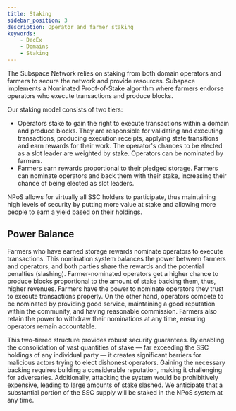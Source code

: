 ```yaml
---
title: Staking
sidebar_position: 3
description: Operator and farmer staking 
keywords:
    - DecEx
    - Domains
    - Staking
---
```

The Subspace Network relies on staking from both domain operators and farmers to secure the network and provide resources. Subspace implements a Nominated Proof-of-Stake algorithm where farmers endorse operators who execute transactions and produce blocks.

Our staking model consists of two tiers:
- Operators stake to gain the right to execute transactions within a domain and produce blocks. They are responsible for validating and executing transactions, producing execution receipts, applying state transitions and earn rewards for their work. The operator's chances to be elected as a slot leader are weighted by stake. Operators can be nominated by farmers.
- Farmers earn rewards proportional to their pledged storage. Farmers can nominate operators and back them with their stake, increasing their chance of being elected as slot leaders. 
<!--We implement a mechanism for farmers to automatically stake their block rewards with nominated operators to maximize yield.-->

NPoS allows for virtually all SSC holders to participate, thus maintaining high levels of security by putting more value at stake and allowing more people to earn a yield based on their holdings.

<!-- ![Nomination](../../src/Images/Nomination.png) -->

## Power Balance 

Farmers who have earned storage rewards nominate operators to execute transactions. This nomination system balances the power between farmers and operators, and both parties share the rewards and the potential penalties (slashing). Farmer-nominated operators get a higher chance to produce blocks proportional to the amount of stake backing them, thus, higher revenues. Farmers have the power to nominate operators they trust to execute transactions properly. On the other hand, operators compete to be nominated by providing good service, maintaining a good reputation within the community, and having reasonable commission. 
Farmers also retain the power to withdraw their nominations at any time, ensuring operators remain accountable.

This two-tiered structure provides robust security guarantees. By enabling the consolidation of vast quantities of stake — far exceeding the SSC holdings of any individual party — it creates significant barriers for malicious actors trying to elect dishonest operators. Gaining the necessary backing requires building a considerable reputation, making it challenging for adversaries. Additionally, attacking the system would be prohibitively expensive, leading to large amounts of stake slashed. We anticipate that a substantial portion of the SSC supply will be staked in the NPoS system at any time.
